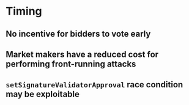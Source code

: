 # Timing

## No incentive for bidders to vote early

## Market makers have a reduced cost for performing front-running attacks

## `setSignatureValidatorApproval` race condition may be exploitable
